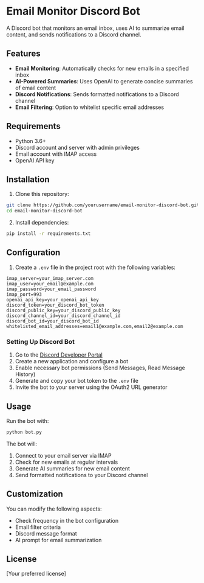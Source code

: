 # Email Monitor Discord Bot

A Discord bot that monitors an email inbox, uses AI to summarize email content, and sends notifications to a Discord channel.

## Features

- **Email Monitoring**: Automatically checks for new emails in a specified inbox
- **AI-Powered Summaries**: Uses OpenAI to generate concise summaries of email content
- **Discord Notifications**: Sends formatted notifications to a Discord channel
- **Email Filtering**: Option to whitelist specific email addresses

## Requirements

- Python 3.6+
- Discord account and server with admin privileges
- Email account with IMAP access
- OpenAI API key

## Installation

1. Clone this repository:
```bash
git clone https://github.com/yourusername/email-monitor-discord-bot.git
cd email-monitor-discord-bot
```

2. Install dependencies:
```bash
pip install -r requirements.txt
```

## Configuration

1. Create a `.env` file in the project root with the following variables:

```
imap_server=your_imap_server.com
imap_user=your_email@example.com
imap_password=your_email_password
imap_port=993
openai_api_key=your_openai_api_key
discord_token=your_discord_bot_token
discord_public_key=your_discord_public_key
discord_channel_id=your_discord_channel_id
discord_bot_id=your_discord_bot_id
whitelisted_email_addresses=email1@example.com,email2@example.com
```

### Setting Up Discord Bot

1. Go to the [Discord Developer Portal](https://discord.com/developers/applications)
2. Create a new application and configure a bot
3. Enable necessary bot permissions (Send Messages, Read Message History)
4. Generate and copy your bot token to the `.env` file
5. Invite the bot to your server using the OAuth2 URL generator

## Usage

Run the bot with:

```bash
python bot.py
```

The bot will:
1. Connect to your email server via IMAP
2. Check for new emails at regular intervals
3. Generate AI summaries for new email content
4. Send formatted notifications to your Discord channel

## Customization

You can modify the following aspects:
- Check frequency in the bot configuration
- Email filter criteria
- Discord message format
- AI prompt for email summarization

## License

[Your preferred license]